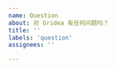 ```yaml
---
name: Question
about: 对 Gridea 有任何问题吗？
title: ''
labels: 'question'
assignees: ''

---
```


<!--
  如果你有任何问题也可以通过此渠道来向我们反馈。不过，通常我们建议你可以加入我们的群组获得更及时的解答。

  谢谢！
-->
